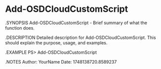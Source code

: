 # Add-OSDCloudCustomScript

.SYNOPSIS
Add-OSDCloudCustomScript - Brief summary of what the function does.

.DESCRIPTION
Detailed description for Add-OSDCloudCustomScript. This should explain the purpose, usage, and examples.

.EXAMPLE
PS> Add-OSDCloudCustomScript

.NOTES
Author: YourName
Date: 1748138720.8589237